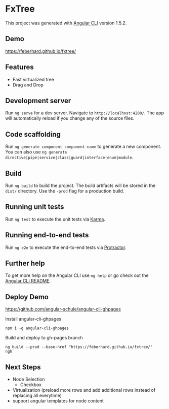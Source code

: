 # FxTree

This project was generated with [Angular CLI](https://github.com/angular/angular-cli) version 1.5.2.

## Demo

https://feberhard.github.io/fxtree/

## Features
- Fast virtualized tree
- Drag and Drop

## Development server

Run `ng serve` for a dev server. Navigate to `http://localhost:4200/`. The app will automatically reload if you change any of the source files.

## Code scaffolding

Run `ng generate component component-name` to generate a new component. You can also use `ng generate directive|pipe|service|class|guard|interface|enum|module`.

## Build

Run `ng build` to build the project. The build artifacts will be stored in the `dist/` directory. Use the `-prod` flag for a production build.

## Running unit tests

Run `ng test` to execute the unit tests via [Karma](https://karma-runner.github.io).

## Running end-to-end tests

Run `ng e2e` to execute the end-to-end tests via [Protractor](http://www.protractortest.org/).

## Further help

To get more help on the Angular CLI use `ng help` or go check out the [Angular CLI README](https://github.com/angular/angular-cli/blob/master/README.md).

## Deploy Demo
https://github.com/angular-schule/angular-cli-ghpages

Install angular-cli-ghpages 
```
npm i -g angular-cli-ghpages
```

Build and deploy to gh-pages branch
```
ng build --prod --base-href "https://feberhard.github.io/fxtree/"
ngh
```

## Next Steps
- Node Selection
  - Checkbox
- Virtualization (preload more rows and add additional rows instead of replacing all everytime)
- support angular templates for node content
